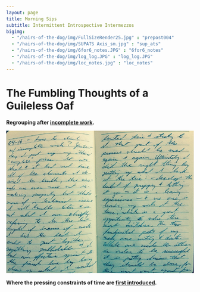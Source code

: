 ```yaml
---
layout: page
title: Morning Sips
subtitle: Intermittent Introspective Intermezzos
bigimg:
  - "/hairs-of-the-dog/img/FullSizeRender25.jpg" : "prepost004"
  - "/hairs-of-the-dog/img/SUPATS Axis_sm.jpg" : "sup_ats"
  - "/hairs-of-the-dog/img/6for6_notes.JPG" : "6for6_notes"
  - "/hairs-of-the-dog/img/log_log.JPG" : "log_log.JPG"
  - "/hairs-of-the-dog/img/loc_notes.jpg" : "loc_notes"
---
```


# The Fumbling Thoughts of a Guileless Oaf

**Regrouping after [incomplete work](prepost004).**

<img src="/hairs-of-the-dog/img/FullSizeRender25.jpg">

**Where the pressing constraints of time are [first introduced](prepost003).**
